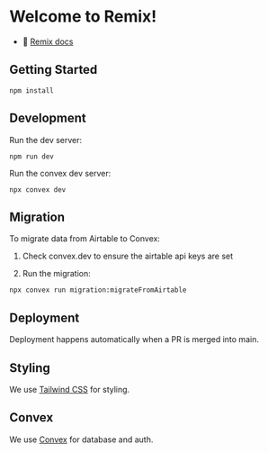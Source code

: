 # Welcome to Remix!

- 📖 [Remix docs](https://remix.run/docs)

## Getting Started

```shellscript
npm install
```

## Development

Run the dev server:

```shellscript
npm run dev
```

Run the convex dev server:

```shellscript
npx convex dev
```

## Migration

To migrate data from Airtable to Convex:

1. Check convex.dev to ensure the airtable api keys are set

2. Run the migration:
```shellscript
npx convex run migration:migrateFromAirtable
```

## Deployment

Deployment happens automatically when a PR is merged into main.

## Styling

We use [Tailwind CSS](https://tailwindcss.com/) for styling.

## Convex

We use [Convex](https://www.convex.dev/) for database and auth.


